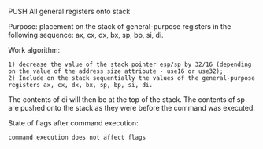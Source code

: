 PUSH All general registers onto stack

Purpose: placement on the stack of general-purpose registers in the following sequence: ax, cx, dx, bx, sp, bp, si, di.

Work algorithm:

	1) decrease the value of the stack pointer esp/sp by 32/16 (depending on the value of the address size attribute - use16 or use32);
	2) Include on the stack sequentially the values of the general-purpose registers ax, cx, dx, bx, sp, bp, si, di.

The contents of di will then be at the top of the stack. The contents of sp are pushed onto the stack as they were before the command was executed.

State of flags after command execution:

	command execution does not affect flags

